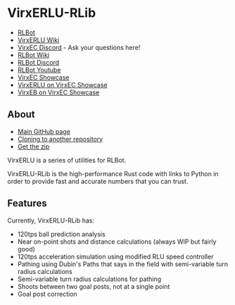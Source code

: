 # VirxERLU-RLib

+ [RLBot](http://www.rlbot.org/)
+ [VirxERLU Wiki](https://github.com/VirxEC/VirxERLU/wiki)
+ [VirxEC Discord](https://discord.gg/rutfWr4Yrw) - Ask your questions here!
+ [RLBot Wiki](https://github.com/RLBot/RLBot/wiki)
+ [RLBot Discord](https://discord.gg/rlbot)
+ [RLBot Youtube](https://www.youtube.com/channel/UCu8scB_k94Kh-iO979QTDJA)
+ [VirxEC Showcase](https://www.virxcase.dev)
+ [VirxERLU on VirxEC Showcase](https://virxerlu.virxcase.dev/)
+ [VirxEB on VirxEC Showcase](https://virxeb.virxcase.dev/)

## About

+ [Main GitHub page](https://github.com/VirxEC/VirxERLU)
+ [Cloning to another repository](https://github.com/VirxEC/VirxERLU/generate)
+ [Get the zip](https://github.com/VirxEC/VirxERLU/archive/master.zip)

VirxERLU is a series of utilities for RLBot.

VirxERLU-RLib is the high-performance Rust code with links to Python in order to provide fast and accurate numbers that you can trust.

## Features

Currently, VirxERLU-RLib has:

+ 120tps ball prediction analysis
+ Near on-point shots and distance calculations (always WIP but fairly good)
+ 120tps acceleration simulation using modified RLU speed controller
+ Pathing using Dubin's Paths that says in the field with semi-variable turn radius calculations
+ Semi-variable turn radius calculations for pathing
+ Shoots between two goal posts, not at a single point
+ Goal post correction

